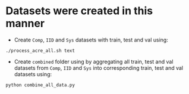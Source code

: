 # Datasets were created in this manner

- Create `Comp`, `IID` and `Sys` datasets with train, test and val using:
```
./process_acre_all.sh text
```

- Create `combined` folder using by aggregating all train, test and val datasets from `Comp`, `IID` and `Sys` into corresponding train, test and val datasets using:
```
python combine_all_data.py 
```
